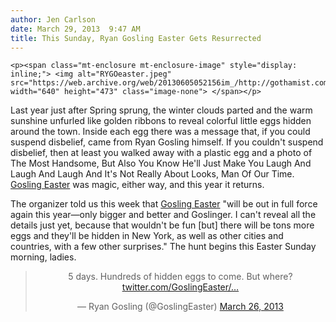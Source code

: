```yaml
---
author: Jen Carlson
date: March 29, 2013  9:47 AM
title: This Sunday, Ryan Gosling Easter Gets Resurrected
---
```



	
	
	
	<p><span class="mt-enclosure mt-enclosure-image" style="display: inline;"> <img alt="RYGOeaster.jpeg" src="https://web.archive.org/web/20130605052156im_/http://gothamist.com/attachments/arts_jen/RYGOeaster.jpeg" width="640" height="473" class="image-none"> </span></p>

<p>Last year just after Spring sprung, the winter clouds parted and the warm sunshine unfurled like golden ribbons to reveal colorful little eggs hidden around the town. Inside each egg there was a message that, if you could suspend disbelief, came from Ryan Gosling himself. If you couldn&apos;t suspend disbelief, then at least you walked away with a plastic egg and a photo of The Most Handsome, But Also You Know He&apos;ll Just Make You Laugh And Laugh And Laugh And It&apos;s Not Really About Looks, Man Of Our Time. <a href="https://web.archive.org/web/20130605052156/http://gothamist.com/2012/04/08/ryan_gosling-themed_easter_egg_hunt.php">Gosling Easter</a> was magic, either way, and this year it returns.</p>

<p>The organizer told us this week that <a href="https://web.archive.org/web/20130605052156/https://twitter.com/GoslingEaster">Gosling Easter</a> &quot;will be out in full force again this year&#x2014;only bigger and better and Goslinger. I can&apos;t reveal all the details just yet, because that wouldn&apos;t be fun [but] there will be tons more eggs and they&apos;ll be hidden in New York, as well as other cities and countries, with a few other surprises.&quot; The hunt begins this Easter Sunday morning, ladies.</p>

<center><blockquote class="twitter-tweet"><p>5 days. Hundreds of hidden eggs to come. But where? <a href="https://web.archive.org/web/20130605052156/http://t.co/p1UiDY3Q76" title="http://twitter.com/GoslingEaster/status/316640451996311552/photo/1">twitter.com/GoslingEaster/&#x2026;</a></p>&#x2014; Ryan Gosling (@GoslingEaster) <a href="https://web.archive.org/web/20130605052156/https://twitter.com/GoslingEaster/status/316640451996311552">March 26, 2013</a></blockquote>
<script async src="//web.archive.org/web/20130605052156js_/http://platform.twitter.com/widgets.js" charset="utf-8"></script></center>
	
	
	
	
	
